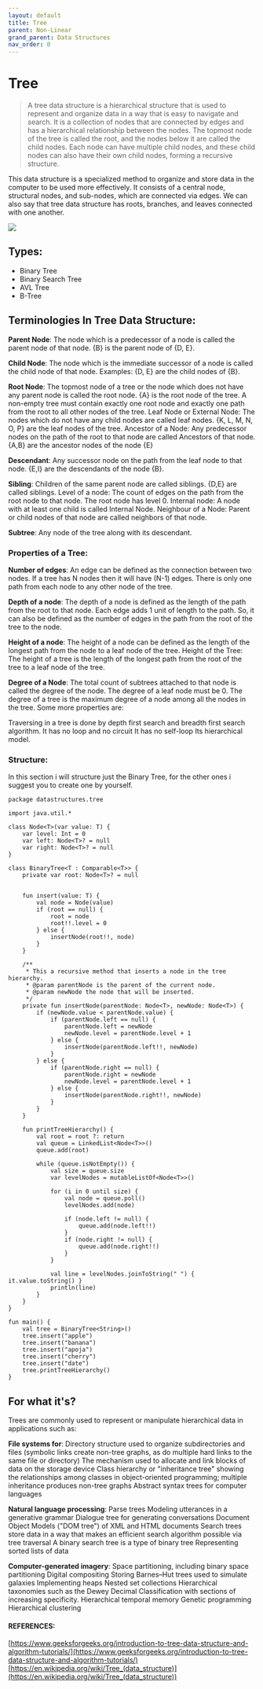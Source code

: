 ```yaml
---
layout: default
title: Tree
parent: Non-Linear
grand_parent: Data Structures
nav_order: 0
---
```

<script src="https://unpkg.com/kotlin-playground@1" data-selector="code"></script>
# Tree

> A tree data structure is a hierarchical structure that is used to represent and organize data in a way that is easy to navigate and search. It is a collection of nodes that are connected by edges and has a hierarchical relationship between the nodes. The topmost node of the tree is called the root, and the nodes below it are called the child nodes. Each node can have multiple child nodes, and these child nodes can also have their own child nodes, forming a recursive structure.

This data structure is a specialized method to organize and store data in the computer to be used more effectively. It consists of a central node, structural nodes, and sub-nodes, which are connected via edges. We can also say that tree data structure has roots, branches, and leaves connected with one another. 

![](https://media.geeksforgeeks.org/wp-content/uploads/20221124153129/Treedatastructure.png)

## Types:
- Binary Tree
- Binary Search Tree
- AVL Tree
- B-Tree

## Terminologies In Tree Data Structure:
**Parent Node**: The node which is a predecessor of a node is called the parent node of that node. {B} is the parent node of {D, E}.

**Child Node**: The node which is the immediate successor of a node is called the child node of that node. Examples: {D, E} are the child nodes of {B}.

**Root Node**: The topmost node of a tree or the node which does not have any parent node is called the root node. {A} is the root node of the tree. A non-empty tree must contain exactly one root node and exactly one path from the root to all other nodes of the tree.
Leaf Node or External Node: The nodes which do not have any child nodes are called leaf nodes. {K, L, M, N, O, P} are the leaf nodes of the tree.
Ancestor of a Node: Any predecessor nodes on the path of the root to that node are called Ancestors of that node. {A,B} are the ancestor nodes of the node {E}

**Descendant**: Any successor node on the path from the leaf node to that node. {E,I} are the descendants of the node {B}.

**Sibling**: Children of the same parent node are called siblings. {D,E} are called siblings.
Level of a node: The count of edges on the path from the root node to that node. The root node has level 0.
Internal node: A node with at least one child is called Internal Node.
Neighbour of a Node: Parent or child nodes of that node are called neighbors of that node.

**Subtree**: Any node of the tree along with its descendant.

### Properties of a Tree:
**Number of edges**: An edge can be defined as the connection between two nodes. If a tree has N nodes then it will have (N-1) edges. There is only one path from each node to any other node of the tree.

**Depth of a node**: The depth of a node is defined as the length of the path from the root to that node. Each edge adds 1 unit of length to the path. So, it can also be defined as the number of edges in the path from the root of the tree to the node.

**Height of a node**: The height of a node can be defined as the length of the longest path from the node to a leaf node of the tree.
Height of the Tree: The height of a tree is the length of the longest path from the root of the tree to a leaf node of the tree.

**Degree of a Node**: The total count of subtrees attached to that node is called the degree of the node. The degree of a leaf node must be 0. The degree of a tree is the maximum degree of a node among all the nodes in the tree.
Some more properties are:

Traversing in a tree is done by depth first search and breadth first search algorithm.
It has no loop and no circuit
It has no self-loop 
Its hierarchical model.

### Structure:

In this section i will structure just the Binary Tree, for the other ones i suggest you to create one by yourself.

``` run-kotlin
package datastructures.tree

import java.util.*

class Node<T>(var value: T) {
    var level: Int = 0
    var left: Node<T>? = null
    var right: Node<T>? = null
}

class BinaryTree<T : Comparable<T>> {
    private var root: Node<T>? = null


    fun insert(value: T) {
        val node = Node(value)
        if (root == null) {
            root = node
            root!!.level = 0
        } else {
            insertNode(root!!, node)
        }
    }

    /**
     * This a recursive method that inserts a node in the tree hierarchy.
     * @param parentNode is the parent of the current node.
     * @param newNode the node that will be inserted.
     */
    private fun insertNode(parentNode: Node<T>, newNode: Node<T>) {
        if (newNode.value < parentNode.value) {
            if (parentNode.left == null) {
                parentNode.left = newNode
                newNode.level = parentNode.level + 1
            } else {
                insertNode(parentNode.left!!, newNode)
            }
        } else {
            if (parentNode.right == null) {
                parentNode.right = newNode
                newNode.level = parentNode.level + 1
            } else {
                insertNode(parentNode.right!!, newNode)
            }
        }
    }

    fun printTreeHierarchy() {
        val root = root ?: return
        val queue = LinkedList<Node<T>>()
        queue.add(root)

        while (queue.isNotEmpty()) {
            val size = queue.size
            var levelNodes = mutableListOf<Node<T>>()

            for (i in 0 until size) {
                val node = queue.poll()
                levelNodes.add(node)

                if (node.left != null) {
                    queue.add(node.left!!)
                }
                if (node.right != null) {
                    queue.add(node.right!!)
                }
            }

            val line = levelNodes.joinToString(" ") { it.value.toString() }
            println(line)
        }
    }
}

fun main() {
    val tree = BinaryTree<String>()
    tree.insert("apple")
    tree.insert("banana")
    tree.insert("apoja")
    tree.insert("cherry")
    tree.insert("date")
    tree.printTreeHierarchy()
}
```

## For what it's?

Trees are commonly used to represent or manipulate hierarchical data in applications such as:

**File systems for**:
Directory structure used to organize subdirectories and files (symbolic links create non-tree graphs, as do multiple hard links to the same file or directory)
The mechanism used to allocate and link blocks of data on the storage device
Class hierarchy or "inheritance tree" showing the relationships among classes in object-oriented programming; multiple inheritance produces non-tree graphs
Abstract syntax trees for computer languages

**Natural language processing**:
Parse trees
Modeling utterances in a generative grammar
Dialogue tree for generating conversations
Document Object Models ("DOM tree") of XML and HTML documents
Search trees store data in a way that makes an efficient search algorithm possible via tree traversal
A binary search tree is a type of binary tree
Representing sorted lists of data

**Computer-generated imagery**:
Space partitioning, including binary space partitioning
Digital compositing
Storing Barnes–Hut trees used to simulate galaxies
Implementing heaps
Nested set collections
Hierarchical taxonomies such as the Dewey Decimal Classification with sections of increasing specificity.
Hierarchical temporal memory
Genetic programming
Hierarchical clustering

#### REFERENCES:
[https://www.geeksforgeeks.org/introduction-to-tree-data-structure-and-algorithm-tutorials/](https://www.geeksforgeeks.org/introduction-to-tree-data-structure-and-algorithm-tutorials/)
[https://en.wikipedia.org/wiki/Tree_(data_structure)](https://en.wikipedia.org/wiki/Tree_(data_structure))